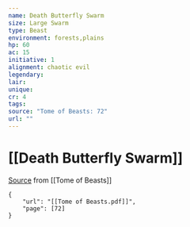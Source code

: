 ```yaml
---
name: Death Butterfly Swarm
size: Large Swarm
type: Beast
environment: forests,plains
hp: 60
ac: 15
initiative: 1
alignment: chaotic evil
legendary: 
lair: 
unique: 
cr: 4
tags: 
source: "Tome of Beasts: 72"
url: ""
---
```

# [[Death Butterfly Swarm]]

[Source](zotero://open-pdf/library/items/ULEQWHJM?page=72) from [[Tome of Beasts]]

```pdf
{
	"url": "[[Tome of Beasts.pdf]]",
	"page": [72]
}
```


